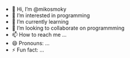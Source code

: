 - 👋 Hi, I’m @mikosmoky
- 👀 I’m interested in programming
- 🌱 I’m currently learning 
- 💞️ I’m looking to collaborate on programmming
- 📫 How to reach me ...
- 😄 Pronouns: ...
- ⚡ Fun fact: ...

<!---
mikosmoky/mikosmoky is a ✨ special ✨ repository because its `README.md` (this file) appears on your GitHub profile.
You can click the Preview link to take a look at your changes.
--->
